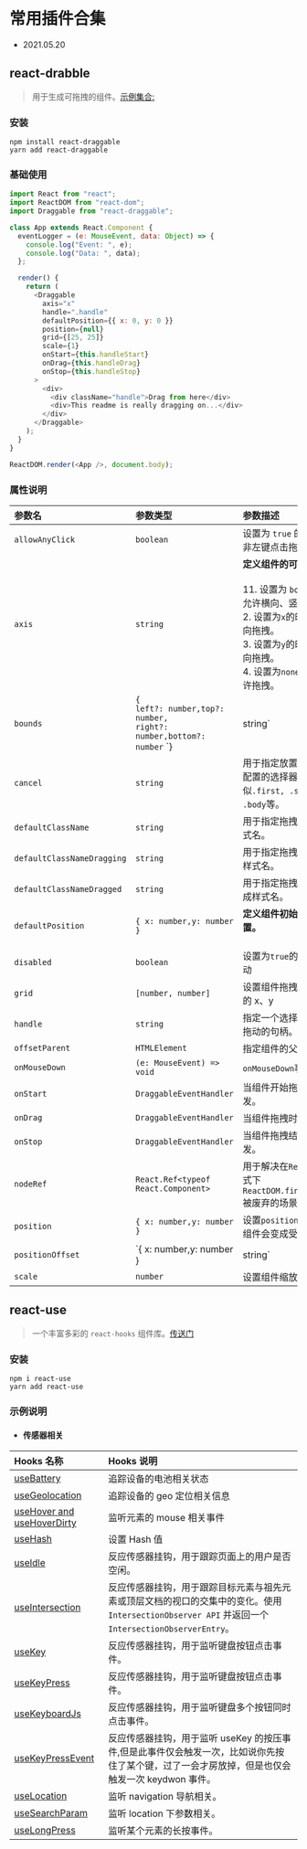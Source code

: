 # 常用插件合集

- 2021.05.20

## react-drabble

> 用于生成可拖拽的组件。[示例集合:](https://mzabriskie.github.io/react-draggable/example/)

### 安装

```
npm install react-draggable
yarn add react-draggable
```

### 基础使用

```js
import React from "react";
import ReactDOM from "react-dom";
import Draggable from "react-draggable";

class App extends React.Component {
  eventLogger = (e: MouseEvent, data: Object) => {
    console.log("Event: ", e);
    console.log("Data: ", data);
  };

  render() {
    return (
      <Draggable
        axis="x"
        handle=".handle"
        defaultPosition={{ x: 0, y: 0 }}
        position={null}
        grid={[25, 25]}
        scale={1}
        onStart={this.handleStart}
        onDrag={this.handleDrag}
        onStop={this.handleStop}
      >
        <div>
          <div className="handle">Drag from here</div>
          <div>This readme is really dragging on...</div>
        </div>
      </Draggable>
    );
  }
}

ReactDOM.render(<App />, document.body);
```

### 属性说明

| 参数名                     | 参数类型                                                                                 | 参数描述                                                                                                                                                                                               |
| :------------------------- | :--------------------------------------------------------------------------------------- | :----------------------------------------------------------------------------------------------------------------------------------------------------------------------------------------------------- |
| `allowAnyClick`            | `boolean`                                                                                | 设置为 `true` 的时候允许非左键点击拖拽                                                                                                                                                                 |
| `axis`                     | `string`                                                                                 | **定义组件的可拖拽方向。**<br/><br/>11. 设置为 `both` 的时候允许横向、竖向拖拽。<br/>2. 设置为`x`的时候允许横向拖拽。<br/>3. 设置为`y`的时候允许竖向拖拽。 <br/>4. 设置为`none`的时候不允许拖拽。      |
| `bounds`                   | `{`<br/> `left?: number,top?: number,`<br/>`right?: number,bottom?: number` `} | string` | **定义组件的可拖拽边界。** <br/><br/>1. 当设置为`parent`时 会在组件节点的父节点下移动。 <br/>2. 当设置为`selector`容器时，会在容器内部移动。<br /> 3. 当设置`left`等属性的时候会在自定义的范围内移动。 |
| `cancel`                   | `string`                                                                                 | 用于指定放置拖动初始化配置的选择器。类似`.first, .second, .body`等。                                                                                                                                   |
| `defaultClassName`         | `string`                                                                                 | 用于指定拖拽组件默认样式名。                                                                                                                                                                           |
| `defaultClassNameDragging` | `string`                                                                                 | 用于指定拖拽组件拖拽中样式名。                                                                                                                                                                         |
| `defaultClassNameDragged`  | `string`                                                                                 | 用于指定拖拽组件拖拽完成样式名。                                                                                                                                                                       |
| `defaultPosition`          | `{ x: number,y: number }`                                                                | **定义组件初始拖动的位置。** <br/><br/>                                                                                                                                                                |
| `disabled`                 | `boolean`                                                                                | 设置为`true`的时候禁止拖动                                                                                                                                                                             |
| `grid`                     | `[number, number]`                                                                       | 设置组件拖拽时的捕捉到的 x、y                                                                                                                                                                          |
| `handle`                   | `string`                                                                                 | 指定一个选择器用作启动拖动的句柄。                                                                                                                                                                     |
| `offsetParent`             | `HTMLElement`                                                                            | 指定组件的父容器。                                                                                                                                                                                     |
| `onMouseDown`              | `(e: MouseEvent) => void`                                                                | `onMouseDown`事件回调。                                                                                                                                                                                |
| `onStart`                  | `DraggableEventHandler`                                                                  | 当组件开始拖拽的时候触发。                                                                                                                                                                             |
| `onDrag`                   | `DraggableEventHandler`                                                                  | 当组件拖拽时触发。                                                                                                                                                                                     |
| `onStop`                   | `DraggableEventHandler`                                                                  | 当组件拖拽结束时候触发。                                                                                                                                                                               |
| `nodeRef`                  | `React.Ref<typeof React.Component>`                                                      | 用于解决在`React`严格模式下`ReactDOM.findDOMNode()`被废弃的场景。                                                                                                                                      |
| `position`                 | `{ x: number,y: number }`                                                                | 设置`position`属性的时候组件会变成受控组件。                                                                                                                                                           |
| `positionOffset`           | `{ x: number,y: number } | string`                                                       | 设置组件件初始偏移位置。                                                                                                                                                                               |
| `scale`                    | `number`                                                                                 | 设置组件缩放比例。                                                                                                                                                                                     |

## react-use

> 一个丰富多彩的 `react-hooks` 组件库。[传送门](https://github.com/streamich/react-use)

### 安装

```
npm i react-use
yarn add react-use
```

### 示例说明

- #### 传感器相关

| Hooks 名称                                                                                        | Hooks 说明                                                                                                                                         |
| :------------------------------------------------------------------------------------------------ | :------------------------------------------------------------------------------------------------------------------------------------------------- |
| [useBattery](https://github.com/streamich/react-use/blob/master/docs/useBattery.md)               | 追踪设备的电池相关状态                                                                                                                             |
| [useGeolocation](https://github.com/streamich/react-use/blob/master/docs/useGeolocation.md)       | 追踪设备的 geo 定位相关信息                                                                                                                        |
| [useHover and useHoverDirty](https://github.com/streamich/react-use/blob/master/docs/useHover.md) | 监听元素的 mouse 相关事件                                                                                                                          |
| [useHash ](https://github.com/streamich/react-use/blob/master/docs/useHash.md)                    | 设置 Hash 值                                                                                                                                       |
| [useIdle ](https://github.com/streamich/react-use/blob/master/docs/useIdle.md)                    | 反应传感器挂钩，用于跟踪页面上的用户是否空闲。                                                                                                     |
| [useIntersection ](https://github.com/streamich/react-use/blob/master/docs/useIntersection.md)    | 反应传感器挂钩，用于跟踪目标元素与祖先元素或顶层文档的视口的交集中的变化。使用 `IntersectionObserver API` 并返回一个 `IntersectionObserverEntry`。 |
| [useKey](https://github.com/streamich/react-use/blob/master/docs/useKey.md)                       | 反应传感器挂钩，用于监听键盘按钮点击事件。                                                                                                         |
| [useKeyPress](https://github.com/streamich/react-use/blob/master/docs/useKeyPress.md)             | 反应传感器挂钩，用于监听键盘按钮点击事件。                                                                                                         |
| [useKeyboardJs](https://github.com/streamich/react-use/blob/master/docs/useKeyboardJs.md)         | 反应传感器挂钩，用于监听键盘多个按钮同时点击事件。                                                                                                 |
| [useKeyPressEvent](https://github.com/streamich/react-use/blob/master/docs/useKeyPressEvent.md)   | 反应传感器挂钩，用于监听 useKey 的按压事件,但是此事件仅会触发一次，比如说你先按住了某个键，过了一会才房放掉，但是也仅会触发一次 keydwon 事件。     |
| [useLocation](https://github.com/streamich/react-use/blob/master/docs/useLocation.md)             | 监听 navigation 导航相关。                                                                                                                         |
| [useSearchParam](https://github.com/streamich/react-use/blob/master/docs/useSearchParam.md)       | 监听 location 下参数相关。                                                                                                                         |
| [useLongPress](https://github.com/streamich/react-use/blob/master/docs/useLongPress.md)           | 监听某个元素的长按事件。                                                                                                                           |
